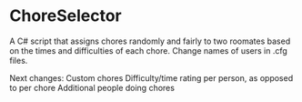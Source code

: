 # ChoreSelector
A C# script that assigns chores randomly and fairly to two roomates based on the times and difficulties of each chore.
Change names of users in .cfg files.

Next changes:
Custom chores
Difficulty/time rating per person, as opposed to per chore
Additional people doing chores
